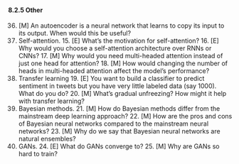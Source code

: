 #### 8.2.5 Other

36. [M] An autoencoder is a neural network that learns to copy its input to its output. When would this be useful?
37. Self-attention.
    15. [E] What’s the motivation for self-attention?
    16. [E] Why would you choose a self-attention architecture over RNNs or CNNs?
    17. [M] Why would you need multi-headed attention instead of just one head for attention?
    18. [M] How would changing the number of heads in multi-headed attention affect the model’s performance?
38. Transfer learning
    19. [E] You want to build a classifier to predict sentiment in tweets but you have very little labeled data (say 1000). What do you do?
    20. [M] What’s gradual unfreezing? How might it help with transfer learning?
39. Bayesian methods.
    21. [M] How do Bayesian methods differ from the mainstream deep learning approach?
    22. [M] How are the pros and cons of Bayesian neural networks compared to the mainstream neural networks?
    23. [M] Why do we say that Bayesian neural networks are natural ensembles?
40. GANs.
    24. [E] What do GANs converge to?
    25. [M] Why are GANs so hard to train?